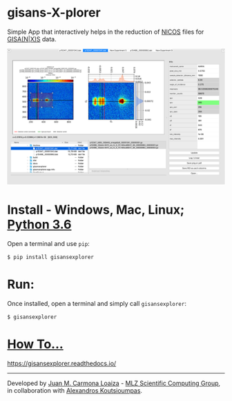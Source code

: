 # gisans-X-plorer

Simple App that interactively helps in the reduction of [NICOS](https://nicos-controls.org/) files for [GISA(N|X)S](http://www.gisaxs.de/theory.html) data.

![Screenshot](./docs/source/screenshots/Screenshot.png)

# Install - Windows, Mac, Linux; [Python 3.6](https://realpython.com/installing-python/)


Open a terminal and use ``pip``:

```
$ pip install gisansexplorer
```

# Run:

Once installed, open a terminal and simply call ``gisansexplorer``:

```
$ gisansexplorer
```

# [How To...](https://gisansexplorer.readthedocs.io/en/latest/howto.html)

https://gisansexplorer.readthedocs.io/

---
Developed by [Juan M. Carmona Loaiza](https://github.com/juanmcloaiza/) - [MLZ Scientific Computing Group](http://apps.jcns.fz-juelich.de/doku/sc/start), in collaboration with [Alexandros Koutsioumpas](https://alexandros-koutsioumpas.weebly.com/index.html).